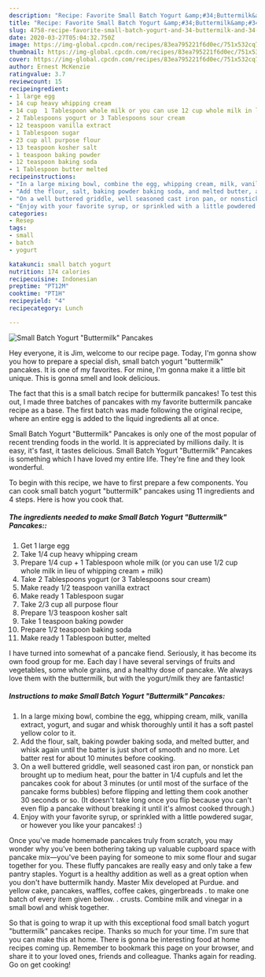 ```yaml
---
description: "Recipe: Favorite Small Batch Yogurt &amp;#34;Buttermilk&amp;#34; Pancakes"
title: "Recipe: Favorite Small Batch Yogurt &amp;#34;Buttermilk&amp;#34; Pancakes"
slug: 4758-recipe-favorite-small-batch-yogurt-and-34-buttermilk-and-34-pancakes
date: 2020-03-27T05:04:32.750Z
image: https://img-global.cpcdn.com/recipes/83ea795221f6d0ec/751x532cq70/small-batch-yogurt-buttermilk-pancakes-recipe-main-photo.jpg
thumbnail: https://img-global.cpcdn.com/recipes/83ea795221f6d0ec/751x532cq70/small-batch-yogurt-buttermilk-pancakes-recipe-main-photo.jpg
cover: https://img-global.cpcdn.com/recipes/83ea795221f6d0ec/751x532cq70/small-batch-yogurt-buttermilk-pancakes-recipe-main-photo.jpg
author: Ernest McKenzie
ratingvalue: 3.7
reviewcount: 15
recipeingredient:
- 1 large egg
- 14 cup heavy whipping cream
- 14 cup  1 Tablespoon whole milk or you can use 12 cup whole milk in lieu of whipping cream  milk
- 2 Tablespoons yogurt or 3 Tablespoons sour cream
- 12 teaspoon vanilla extract
- 1 Tablespoon sugar
- 23 cup all purpose flour
- 13 teaspoon kosher salt
- 1 teaspoon baking powder
- 12 teaspoon baking soda
- 1 Tablespoon butter melted
recipeinstructions:
- "In a large mixing bowl, combine the egg, whipping cream, milk, vanilla extract, yogurt, and sugar and whisk thoroughly until it has a soft pastel yellow color to it."
- "Add the flour, salt, baking powder baking soda, and melted butter, and whisk again until the batter is just short of smooth and no more. Let batter rest for about 10 minutes before cooking."
- "On a well buttered griddle, well seasoned cast iron pan, or nonstick pan brought up to medium heat, pour the batter in 1/4 cupfuls and let the pancakes cook for about 3 minutes (or until most of the surface of the pancake forms bubbles) before flipping and letting them cook another 30 seconds or so. (It doesn&#39;t take long once you flip because you can&#39;t even flip a pancake without breaking it until it&#39;s almost cooked through.)"
- "Enjoy with your favorite syrup, or sprinkled with a little powdered sugar, or however you like your pancakes! :)"
categories:
- Resep
tags:
- small
- batch
- yogurt

katakunci: small batch yogurt
nutrition: 174 calories
recipecuisine: Indonesian
preptime: "PT12M"
cooktime: "PT1H"
recipeyield: "4"
recipecategory: Lunch

---
```



![Small Batch Yogurt &#34;Buttermilk&#34; Pancakes](https://img-global.cpcdn.com/recipes/83ea795221f6d0ec/751x532cq70/small-batch-yogurt-buttermilk-pancakes-recipe-main-photo.jpg)

Hey everyone, it is Jim, welcome to our recipe page. Today, I'm gonna show you how to prepare a special dish, small batch yogurt &#34;buttermilk&#34; pancakes. It is one of my favorites. For mine, I'm gonna make it a little bit unique. This is gonna smell and look delicious.

The fact that this is a small batch recipe for buttermilk pancakes! To test this out, I made three batches of pancakes with my favorite buttermilk pancake recipe as a base. The first batch was made following the original recipe, where an entire egg is added to the liquid ingredients all at once.

Small Batch Yogurt &#34;Buttermilk&#34; Pancakes is only one of the most popular of recent trending foods in the world. It is appreciated by millions daily. It is easy, it's fast, it tastes delicious. Small Batch Yogurt &#34;Buttermilk&#34; Pancakes is something which I have loved my entire life. They're fine and they look wonderful.


To begin with this recipe, we have to first prepare a few components. You can cook small batch yogurt &#34;buttermilk&#34; pancakes using 11 ingredients and 4 steps. Here is how you cook that.

##### The ingredients needed to make Small Batch Yogurt &#34;Buttermilk&#34; Pancakes::

1. Get 1 large egg
1. Take 1/4 cup heavy whipping cream
1. Prepare 1/4 cup + 1 Tablespoon whole milk (or you can use 1/2 cup whole milk in lieu of whipping cream + milk)
1. Take 2 Tablespoons yogurt (or 3 Tablespoons sour cream)
1. Make ready 1/2 teaspoon vanilla extract
1. Make ready 1 Tablespoon sugar
1. Take 2/3 cup all purpose flour
1. Prepare 1/3 teaspoon kosher salt
1. Take 1 teaspoon baking powder
1. Prepare 1/2 teaspoon baking soda
1. Make ready 1 Tablespoon butter, melted


I have turned into somewhat of a pancake fiend. Seriously, it has become its own food group for me. Each day I have several servings of fruits and vegetables, some whole grains, and a healthy dose of pancake. We always love them with the buttermilk, but with the yogurt/milk they are fantastic! 

##### Instructions to make Small Batch Yogurt &#34;Buttermilk&#34; Pancakes:

1. In a large mixing bowl, combine the egg, whipping cream, milk, vanilla extract, yogurt, and sugar and whisk thoroughly until it has a soft pastel yellow color to it.
1. Add the flour, salt, baking powder baking soda, and melted butter, and whisk again until the batter is just short of smooth and no more. Let batter rest for about 10 minutes before cooking.
1. On a well buttered griddle, well seasoned cast iron pan, or nonstick pan brought up to medium heat, pour the batter in 1/4 cupfuls and let the pancakes cook for about 3 minutes (or until most of the surface of the pancake forms bubbles) before flipping and letting them cook another 30 seconds or so. (It doesn&#39;t take long once you flip because you can&#39;t even flip a pancake without breaking it until it&#39;s almost cooked through.)
1. Enjoy with your favorite syrup, or sprinkled with a little powdered sugar, or however you like your pancakes! :)


Once you&#39;ve made homemade pancakes truly from scratch, you may wonder why you&#39;ve been bothering taking up valuable cupboard space with pancake mix—you&#39;ve been paying for someone to mix some flour and sugar together for you. These fluffy pancakes are really easy and only take a few pantry staples. Yogurt is a healthy addition as well as a great option when you don&#39;t have buttermilk handy. Master Mix developed at Purdue. and yellow cake, pancakes, waffles, coffee cakes, gingerbreads . to make one batch of every item given below. . crusts. Combine milk and vinegar in a small bowl and whisk together. 

So that is going to wrap it up with this exceptional food small batch yogurt &#34;buttermilk&#34; pancakes recipe. Thanks so much for your time. I'm sure that you can make this at home. There is gonna be interesting food at home recipes coming up. Remember to bookmark this page on your browser, and share it to your loved ones, friends and colleague. Thanks again for reading. Go on get cooking!
